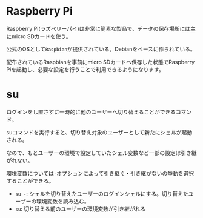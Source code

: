 # Raspberry Pi

Raspberry Pi(ラズベリーパイ)は非常に簡素な製品で、データの保存場所には主にmicro SDカードを使う。

公式のOSとして`Raspbian`が提供されている。Debianをベースに作られている。

配布されているRaspbianを事前にmicro SDカードへ保存した状態でRaspberry Piを起動し、必要な設定を行うことで利用できるようになります。

# su

ログインをし直さずに一時的に他のユーザーへ切り替えることができるコマンド。

suコマンドを実行すると、切り替え対象のユーザーとして新たにシェルが起動される。

なので、もとユーザーの環境で設定していたシェル変数など一部の設定は引き継がれない。

環境変数については`-`オプションによって引き継ぐ・引き継がないの挙動を選択することができる。

- `su -`: シェルを切り替えたユーザーのログインシェルにする。切り替えたユーザーの環境変数を読み込む。
- `su`: 切り替える前のユーザーの環境変数が引き継がれる

